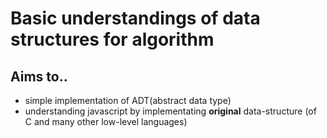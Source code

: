 # Basic understandings of data structures for algorithm

## Aims to..

- simple implementation of ADT(abstract data type)
- understanding javascript by implementating **original** data-structure (of C and many other low-level languages)
